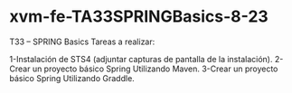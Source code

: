 # xvm-fe-TA33SPRINGBasics-8-23

T33 – SPRING Basics
Tareas a realizar:


  1-Instalación de STS4 (adjuntar capturas de pantalla de la instalación).
  2-Crear un proyecto básico Spring Utilizando Maven. 
  3-Crear un proyecto básico Spring Utilizando Graddle.
